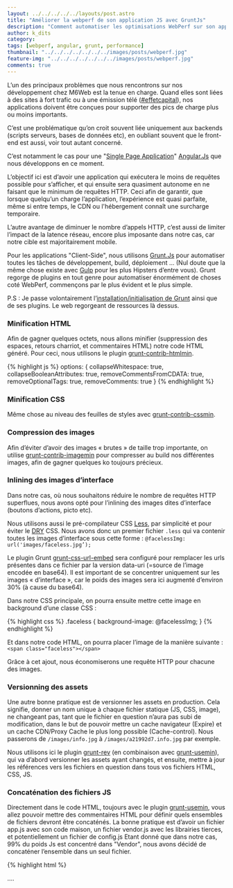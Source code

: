 ```yaml
---
layout: ../../../../../layouts/post.astro
title: "Améliorer la webperf de son application JS avec GruntJs"
description: "Comment automatiser les optimisations WebPerf sur son application AngularJS avec Grunt.Js"
author: k_dits
category:
tags: [webperf, angular, grunt, performance]
thumbnail: "../../../../../../../images/posts/webperf.jpg"
feature-img: "../../../../../../../images/posts/webperf.jpg"
comments: true
---
```


L’un des principaux problèmes que nous rencontrons sur nos développement chez M6Web est la tenue en charge.
Quand elles sont liées à des sites à fort trafic ou à une émission télé ([#effetcapital](https://twitter.com/search?q=effetcapital&src=typd)), nos applications doivent être conçues pour supporter des pics de charge plus ou moins importants.

C’est une problématique qu’on croit souvent liée uniquement aux backends (scripts serveurs, bases de données etc), en oubliant souvent que le front-end est aussi, voir tout autant concerné.

C’est notamment le cas pour une "[Single Page Application](https://fr.wikipedia.org/wiki/Application_web_monopage)" [Angular.Js](https://angularjs.org/) que nous développons en ce moment.

L’objectif ici est d’avoir une application qui exécutera le moins de requêtes possible pour s’afficher, et qui ensuite sera quasiment autonome en ne faisant que le minimum de requêtes HTTP. Ceci afin de garantir, que lorsque quelqu’un charge l’application, l’expérience est quasi parfaite, même si entre temps, le CDN ou l'hébergement connaît une surcharge temporaire.

L’autre avantage de diminuer le nombre d’appels HTTP, c’est aussi de limiter l’impact de la latence réseau, encore plus imposante dans notre cas, car notre cible est majoritairement mobile.

Pour les applications "Client-Side", nous utilisons [Grunt.Js](https://gruntjs.com/) pour automatiser toutes les tâches de développement, build, déploiement … (Nul doute que la même chose existe avec [Gulp](https://gulpjs.com/) pour les plus Hipsters d’entre vous). Grunt regorge de plugins en tout genre pour automatiser énormément de choses coté WebPerf, commençons par le plus évident et le plus simple.

P.S : Je passe volontairement l’[installation/initialisation de Grunt](https://gruntjs.com/getting-started) ainsi que de ses plugins. Le web regorgeant de ressources là dessus.

### Minification HTML

Afin de gagner quelques octets, nous allons minifier (suppression des espaces, retours charriot, et commentaires HTML) notre code HTML généré.
Pour ceci, nous utilisons le plugin [grunt-contrib-htmlmin](https://github.com/gruntjs/grunt-contrib-htmlmin).

{% highlight js %}
options: {
        collapseWhitespace: true,
        collapseBooleanAttributes: true,
        removeCommentsFromCDATA: true,
        removeOptionalTags: true,
        removeComments: true
      }
{% endhighlight %}

### Minification CSS

Même chose au niveau des feuilles de styles avec [grunt-contrib-cssmin](https://github.com/gruntjs/grunt-contrib-cssmin).

### Compression des images

Afin d’éviter d’avoir des images « brutes » de taille trop importante, on utilise [grunt-contrib-imagemin](https://github.com/gruntjs/grunt-contrib-imagemin) pour compresser au build nos différentes images, afin de gagner quelques ko toujours précieux.

### Inlining des images d’interface

Dans notre cas, où nous souhaitons réduire le nombre de requêtes HTTP superflues, nous avons opté pour l’inlining des images dites d’interface (boutons d’actions, picto etc).

Nous utilisons aussi le pré-compilateur CSS [Less](https://lesscss.org/), par simplicité et pour éviter le [DRY](https://fr.wikipedia.org/wiki/Ne_vous_r%C3%A9p%C3%A9tez_pas) CSS.
Nous avons donc un premier fichier `.less` qui va contenir toutes les images d’interface sous cette forme :
`@facelessImg: url('images/faceless.jpg’);`

Le plugin Grunt [grunt-css-url-embed](https://github.com/mihhail-lapushkin/grunt-css-url-embed) sera configuré pour remplacer les urls présentes dans ce fichier par la version data-uri (=source de l’image encodée en base64).
Il est important de se concentrer uniquement sur les images « d’interface », car le poids des images sera ici augmenté d’environ 30% (à cause du base64).

Dans notre CSS principale, on pourra ensuite mettre cette image en background d’une classe CSS :

{% highlight css %}
.faceless {
  background-image: @facelessImg;
}
{% endhighlight %}
 
Et dans notre code HTML, on pourra placer l’image de la manière suivante :
`<span class="faceless"></span>`

Grâce à cet ajout, nous économiserons une requête HTTP pour chacune des images.

### Versionning des assets

Une autre bonne pratique est de versionner les assets en production. Cela signifie, donner un nom unique à chaque fichier statique (JS, CSS, image), ne changeant pas, tant que le fichier en question n’aura pas subi de modification, dans le but de pouvoir mettre un cache navigateur (Expire) et un cache CDN/Proxy Cache le plus long possible (Cache-control).
Nous passerons de `/images/info.jpg` à `/images/a21992d7.info.jpg` par exemple.

Nous utilisons ici le plugin [grunt-rev](https://github.com/cbas/grunt-rev) (en combinaison avec [grunt-usemin](https://github.com/yeoman/grunt-usemin)), qui va d’abord versionner les assets ayant changés, et ensuite, mettre à jour les références vers les fichiers en question dans tous vos fichiers HTML, CSS, JS.

### Concaténation des fichiers JS

Directement dans le code HTML, toujours avec le plugin [grunt-usemin](https://github.com/yeoman/grunt-usemin), vous allez pouvoir mettre des commentaires HTML pour définir quels ensembles de fichiers devront être concaténés.
La bonne pratique est d’avoir un fichier app.js avec son code maison, un fichier vendor.js avec les librairies tierces, et potentiellement un fichier de config.js
Etant donné que dans notre cas, 99% du poids Js est concentré dans "Vendor", nous avons décidé de concaténer l’ensemble dans un seul fichier.

{% highlight html %}
<!-- build:js(.tmp) scripts/risingstar.js -->
  <script src="bower_components/jquery/dist/jquery.js"></script>
  <script src="bower_components/angular/angular.js"></script>
  <script src="config.js"></script>
  <script src="app.js"></script> 
….
<!-- endbuild —>
{% endhighlight %}


### Inlining des templates

Pour finir, vous aurez peut-être remarqué, si vous développez des SPA avec Angular, ou un autre framework moderne, un changement de route (ou d’état) de votre application (ou l’affichage d’une directive) va impliquer des appels XHR pour charger les nouveaux templates à afficher. La bonne pratique ici étant de découper au maximum tous les templates dans des fichiers distincts.
Cela ne pose pas de problème en temps normal, mais dans notre cas, cela ne respecte pas nos ambitions de départ.

Angular a la particularité de permettre d’utiliser la balise script pour charger des templates :
{% highlight html %}
<script type="text/ng-template" id="views/info.html">Code HTML du template</script>
{% endhighlight %}

Si votre routeur ou une directive demande un template, avant de vérifier si le fichier existe, Angular vérifiera si une balise `<script type=’text/ng-template’>` a été déclarée avec l’identifiant correspondant au chemin demandé.

Grunt via le plugin [grunt-angular-inline-templates](https://github.com/wmluke/grunt-inline-angular-templates), nous permet d’automatiser cette tâche au build, afin de regrouper dans le index.html du build, tous les templates dans un script avec l’id correspondant au chemin du fichier html original. De cette manière, nous n’avons plus aucun appel HTTP à faire pendant toute l’utilisation de l’application.
Attention toutefois, cela signifie que le poids du fichier HTML original va forcément augmenter.


### Conclusion

Comme vous avez pu le voir, nous avons grandement optimisé notre application, en utilisant simplement des plugins Grunt à notre disposition. Nous travaillons donc sur un espace de développement respectant toutes les bonnes pratiques (découpages des fichiers JS, CSS, HTML au maximum, code commenté …) et toutes les opérations d’optimisation sont automatiquement effectuées au build, fait avant chaque déploiement.

Attention, cela signifie aussi que votre projet en production devient relativement différent de celui que vous testé en développement. Il devient donc important de mettre en place des tests fonctionnels sur le build de production (avec [Protractor](/tests-e2e-application-angularjs-protractor) par exemple, ou même [Behat](https://docs.behat.org/en/latest/)), et de tester régulièrement la bonne génération et le bon fonctionnement du build de prod.
